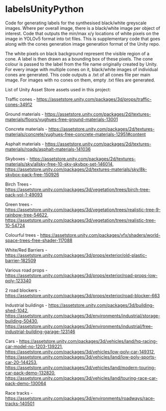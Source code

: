 # labelsUnityPython
Code for generating labels for the synthesised black/white greyscale images. Where per overall image, there is a black/white image per object of interest.
Code that outputs the min/max x/y locations of white pixels on the image in YOLOv5 format into txt files. 
This is supplementary code that goes along with the cones generation image generation format of the Unity repo. 

The white pixels on black background represent the visible region of a cone. A label is then drawn as a bounding box of these pixels. The cone colour is passed to the label from the file name originally created by Unity. 
For every image with multiple cones on it, black/white images of individual cones are generated. This code outputs a .txt of all cones file per main image. 
For images with no cones on them, empty .txt files are generated. 


List of Unity Asset Store assets used in this project: 

Traffic cones - https://assetstore.unity.com/packages/3d/props/traffic-cones-34912

Ground materials - https://assetstore.unity.com/packages/2d/textures-materials/floors/yughues-free-ground-materials-13001

Concrete materials - https://assetstore.unity.com/packages/2d/textures-materials/concrete/yughues-free-concrete-materials-12951#content

Asphalt materials - https://assetstore.unity.com/packages/2d/textures-materials/roads/asphalt-materials-141036

Skyboxes - https://assetstore.unity.com/packages/2d/textures-materials/sky/allsky-free-10-sky-skybox-set-146014,
           https://assetstore.unity.com/packages/2d/textures-materials/sky/8k-skybox-pack-free-150926
             
Birch Trees - https://assetstore.unity.com/packages/3d/vegetation/trees/birch-tree-pack-vol-1-49093

Green trees - https://assetstore.unity.com/packages/3d/vegetation/trees/realistic-tree-9-rainbow-tree-54622,
              https://assetstore.unity.com/packages/3d/vegetation/trees/realistic-tree-10-54724
              
Colourful trees - https://assetstore.unity.com/packages/vfx/shaders/world-space-trees-free-shader-117088

White/Red Barriers - https://assetstore.unity.com/packages/3d/props/exterior/old-plastic-barrier-182509

Various road props - https://assetstore.unity.com/packages/3d/props/exterior/road-props-low-poly-123340

2 road blockers - https://assetstore.unity.com/packages/3d/props/exterior/road-blocker-663

Industrial buildings - https://assetstore.unity.com/packages/3d/building-shed-1042, 
                       https://assetstore.unity.com/packages/3d/environments/industrial/storage-building-50430,
                       https://assetstore.unity.com/packages/3d/environments/industrial/free-industrial-building-garage-123146
                       
Cars - https://assetstore.unity.com/packages/3d/vehicles/land/hq-racing-car-model-no-1203-139221, 
       https://assetstore.unity.com/packages/3d/vehicles/low-poly-car-149312, 
       https://assetstore.unity.com/packages/3d/vehicles/land/low-poly-sports-car-20-144253, 
       https://assetstore.unity.com/packages/3d/vehicles/land/modern-touring-car-pack-demo-132820, 
       https://assetstore.unity.com/packages/3d/vehicles/land/touring-race-car-pack-demo-130064
       
Race tracks - https://assetstore.unity.com/packages/3d/environments/roadways/race-tracks-140501
